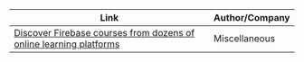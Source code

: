 Link | Author/Company
------------ | -------------
[Discover Firebase courses from dozens of online learning platforms](https://bestcourses.io/results?q=firebase&size=n_20_n) | Miscellaneous
